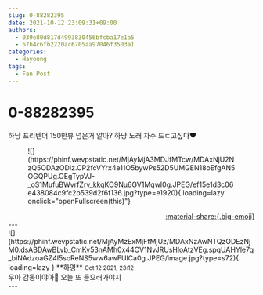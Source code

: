 ```yaml
---
slug: 0-88282395
date: 2021-10-12 23:09:31+09:00
authors:
  - 039e80d817d4993830456bfcba17e1a5
  - 67b4c6fb2220ac6705aa97046f3503a1
categories:
  - Hayoung
tags:
  - Fan Post
---
```


# 0-88282395

<div class="post-container" markdown="1">
<div class="content-container md-sidebar__scrollwrap" markdown="1">

하냥 프리텐더 150만뷰 넘은거 알아? 하냥 노래 자주 드ㄷ고싶다❤️
<figure markdown="1">
![](https://phinf.wevpstatic.net/MjAyMjA3MDJfMTcw/MDAxNjU2NzQ5ODAzODIz.CP2fcVYrx4e11O5bywPs52D5UMGEN18oEfgAN5OGQPUg.OEgTypVJ-_oS1MufuBWvrfZrv_kkqKO9Nu6GV1MqwI0g.JPEG/ef15e1d3c06e438084c9fc2b539d2f6f136.jpg?type=e1920){ loading=lazy onclick="openFullscreen(this)"}
</figure>


</div>
</div>

<div style="text-align: right;" markdown="1">
<a href="https://weverse.io/fromis9/fanpost/0-88282395" style="text-align: right;">:material-share:{.big-emoji}</a>
</div>
---

<div class="comments-container md-sidebar__scrollwrap" markdown="1">
<div class="comment" markdown="1">
<div class='id-container' markdown="1">
![](https://phinf.wevpstatic.net/MjAyMzExMjFfMjUz/MDAxNzAwNTQzODEzNjM0.dsABDAwBLvb_CmKv53nAMh0x44CV1NvJRUsHloAtzVEg.spqUAHYle7q_biNAdzoaGZ4l5soReNS5ww6awFUlCa0g.JPEG/image.jpg?type=s72){ loading=lazy }
**<span class="artist">하영</span>** <small>Oct 12 2021, 23:12</small><br>
</div>
<div class='comment-body' markdown="1">
우아 감동이야아🥺 오늘 또 들으러가야지
</div>
</div>
</div>
---
